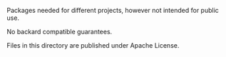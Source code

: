 Packages needed for different projects, however not intended for public use.

No backard compatible guarantees.

Files in this directory are published under Apache License.
